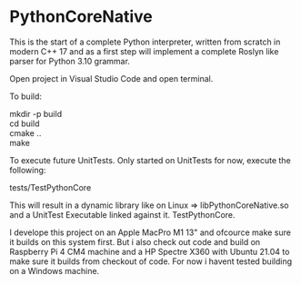 # PythonCoreNative

This is the start of a complete Python interpreter, written from scratch in modern C++ 17 and as a first step will implement a complete Roslyn like parser for Python 3.10 grammar.  

Open project in Visual Studio Code and open terminal.

To build:

mkdir -p build  
cd build  
cmake ..  
make  

To execute future UnitTests. Only started on UnitTests for now, execute the following:  

tests/TestPythonCore  

This will result in a dynamic library like on Linux => libPythonCoreNative.so and a UnitTest Executable linked against it. TestPythonCore. 

I develope this project on an Apple MacPro M1 13" and ofcource make sure it builds on this system first. But i also check out code and build on Raspberry Pi 4 CM4 machine and a HP Spectre X360 with Ubuntu 21.04 to make sure it builds from checkout of code. For now i havent tested building on a Windows machine. 
